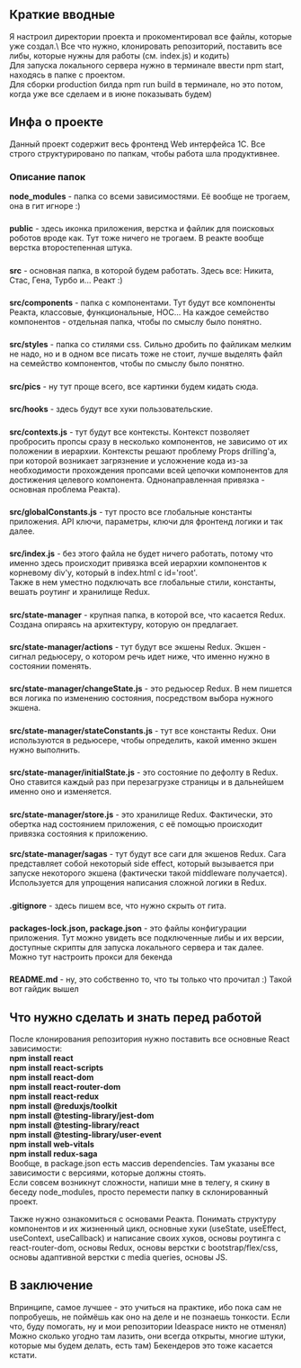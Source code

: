 ## Краткие вводные
Я настроил директории проекта и прокоментировал все файлы, которые уже создал.\ 
Все что нужно, клонировать репозиторий, поставить все либы, которые нужны для работы (см. index.js) и кодить)\
Для запуска локального сервера нужно в терминале ввести npm start, находясь в папке с проектом.\
Для сборки production билда npm run build в терминале, но это потом, когда уже все сделаем и в июне показывать будем)

## Инфа о проекте
Данный проект содержит весь фронтенд Web интерфейса 1С. Все строго структурировано по папкам, чтобы работа шла продуктивнее.

### Описание папок
**node_modules** - папка со всеми зависимостями. Её вообще не трогаем, она в гит игноре :)
#####
**public** - здесь иконка приложения, верстка и файлик для поисковых роботов вроде как.
Тут тоже ничего не трогаем. В реакте вообще верстка второстепенная штука.
#####
**src** - основная папка, в которой будем работать. Здесь все: Никита, Стас, Гена, Турбо и... Реакт :)
#####
**src/components** - папка с компонентами. Тут будут все компоненты Реакта, классовые, функциональные, HOC... На каждое семейство компонентов - отдельная папка, чтобы по смыслу было понятно.
#####
**src/styles** - папка со стилями css. Сильно дробить по файликам мелким не надо, но и в одном все писать тоже не стоит, лучше выделять файл на семейство компонентов, чтобы по смыслу было понятно.
#####
**src/pics** - ну тут проще всего, все картинки будем кидать сюда.
#####
**src/hooks** - здесь будут все хуки пользовательские.
#####
**src/contexts.js** - тут будут все контексты. Контекст позволяет пробросить пропсы сразу в несколько компонентов, не зависимо от их положении в иерархии. Контексты решают проблему Props drilling'а, при которой возникает загрязнение и усложнение кода из-за необходимости прохождения пропсами всей цепочки компонентов для достижения целевого компонента. Однонаправленная привязка - основная проблема Реакта).
#####
**src/globalConstants.js** - тут просто все глобальные константы приложения. API ключи, параметры, ключи для фронтенд логики и так далее.
#####
**src/index.js** - без этого файла не будет ничего работать, потому что именно здесь происходит привязка всей иерархии компонентов к корневому div'у, который в index.html с id='root'. \
Также в нем уместно подключать все глобальные стили, константы, вешать роутинг и хранилище Redux.
#####
**src/state-manager** - крупная папка, в которой все, что касается Redux. Создана опираясь на архитектуру, которую он предлагает.
#####
**src/state-manager/actions** - тут будут все экшены Redux. Экшен - сигнал редьюсеру, о котором речь идет ниже, что именно нужно в состоянии поменять.
#####
**src/state-manager/changeState.js** - это редьюсер Redux. В нем пишется вся логика по изменению состояния, посредством выбора нужного экшена.
#####
**src/state-manager/stateConstants.js** - тут все константы Redux. Они используются в редьюсере, чтобы определить, какой именно экшен нужно выполнить.
#####
**src/state-manager/initialState.js** - это состояние по дефолту в Redux. Оно ставится каждый раз при перезагрузке страницы и в дальнейшем именно оно и изменяется.
#####
**src/state-manager/store.js** - это хранилище Redux. Фактически, это обертка над состоянием приложения, с её помощью происходит привязка состояния к приложению.
####
**src/state-manager/sagas** - тут будут все саги для экшенов Redux. Сага представляет собой некоторый side effect, который вызывается при запуске некоторого экшена (фактически такой middleware получается). Используется для упрощения написания сложной логики в Redux.
#####
**.gitignore** - здесь пишем все, что нужно скрыть от гита.
#####
**packages-lock.json, package.json** - это файлы конфигурации приложения. Тут можно увидеть все подключенные либы и их версии, доступные скрипты для запуска локального сервера и так далее. Можно тут настроить прокси для бекенда
#####
**README.md** - ну, это собственно то, что ты только что прочитал :) Такой вот гайдик вышел
#####

## Что нужно сделать и знать перед работой
После клонирования репозитория нужно поставить все основные React зависимости:\
**npm install react**\
**npm install react-scripts**\
**npm install react-dom**\
**npm install react-router-dom**\
**npm install react-redux**\
**npm install @reduxjs/toolkit**\
**npm install @testing-library/jest-dom**\
**npm install @testing-library/react**\
**npm install @testing-library/user-event**\
**npm install web-vitals**\
**npm install redux-saga**\
Вообще, в package.json есть массив dependencies. Там указаны все зависимости с версиями, которые должны стоять.\
Если совсем возникнут сложности, напиши мне в телегу, я скину в беседу node_modules, просто перемести папку в склонированный проект.

Также нужно ознакомиться с основами Реакта. Понимать структуру компонентов и их жизненный цикл, основные хуки 
(useState, useEffect, useContext, useCallback) и написание своих хуков, основы роутинга с react-router-dom, основы Redux, 
основы верстки с bootstrap/flex/css, основы адаптивной верстки с media queries, основы JS.

## В заключение
Впринципе, самое лучшее - это учиться на практике, ибо пока сам не попробуешь, не поймёшь как оно на деле и не познаешь тонкости. Eсли что, буду помогать, ну и мои репозитории Ideaspace никто не отменял)\
Можно сколько угодно там лазить, они всегда открыты, многие штуки, которые мы будем делать, есть там) Бекендеров это тоже касается кстати.